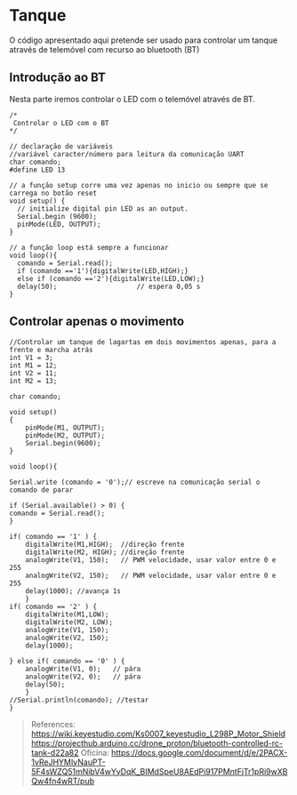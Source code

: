 # Tanque
O código apresentado aqui pretende ser usado para controlar um tanque através de telemóvel com recurso ao bluetooth (BT)

## Introdução ao BT
Nesta parte iremos controlar o LED com o telemóvel através de BT.
```
/*
 Controlar o LED com o BT
*/

// declaração de variáveis
//variável caracter/número para leitura da comunicação UART 
char comando;
#define LED 13

// a função setup corre uma vez apenas no inicio ou sempre que se carrega no botão reset
void setup() {
  // initialize digital pin LED as an output.
  Serial.begin (9600);
  pinMode(LED, OUTPUT);
}

// a função loop está sempre a funcionar
void loop(){
  comando = Serial.read();
  if (comando =='1'){digitalWrite(LED,HIGH);} 
  else if (comando =='2'){digitalWrite(LED,LOW);}
  delay(50);                  	// espera 0,05 s
}
```

## Controlar apenas o movimento 

```
//Controlar um tanque de lagartas em dois movimentos apenas, para a frente e marcha atrás
int V1 = 3;  
int M1 = 12;
int V2 = 11;                        
int M2 = 13; 

char comando;

void setup()
{
    pinMode(M1, OUTPUT);  
    pinMode(M2, OUTPUT);
    Serial.begin(9600);
}

void loop(){

Serial.write (comando = '0');// escreve na comunicação serial o comando de parar

if (Serial.available() > 0) {
comando = Serial.read();
}

if( comando == '1' ) {
    digitalWrite(M1,HIGH);  //direção frente
    digitalWrite(M2, HIGH); //direção frente     
    analogWrite(V1, 150);   // PWM velocidade, usar valor entre 0 e 255
    analogWrite(V2, 150);   // PWM velocidade, usar valor entre 0 e 255
    delay(1000); //avança 1s
    }
if( comando == '2' ) {    
    digitalWrite(M1,LOW);  
    digitalWrite(M2, LOW);      
    analogWrite(V1, 150);   
    analogWrite(V2, 150);   
    delay(1000);

} else if( comando == '0' ) {     
    analogWrite(V1, 0);   // pára
    analogWrite(V2, 0);   // pára
    delay(50);
    }
//Serial.println(comando); //testar
}

```

> References:
> https://wiki.keyestudio.com/Ks0007_keyestudio_L298P_Motor_Shield
> https://projecthub.arduino.cc/drone_proton/bluetooth-controlled-rc-tank-d22a82
> Oficina: https://docs.google.com/document/d/e/2PACX-1vReJHYMIyNauPT-5F4sWZQ51mNibV4wYyDqK_BIMdSpeU8AEdPi917PMntFjTr1pRi9wXBQw4fn4wRT/pub
